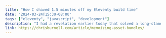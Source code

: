 ```yaml
---
title: "How I shaved 1.5 minutes off my Eleventy build time"
date: "2024-03-24T15:30-08:00"
tags: ["eleventy", "javascript", "development"]
description: "I had a revelation earlier today that solved a long-standing performance issue I’ve been having with the initial build of my Eleventy website, and here’s how it saved me a bunch of time!"
link: https://chrisburnell.com/article/memoizing-asset-bundles/
---
```

